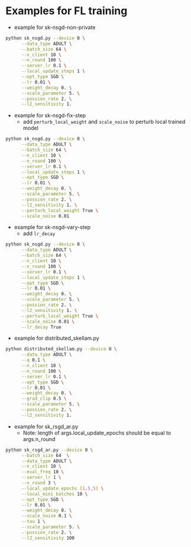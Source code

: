 # Examples for FL training
- example for sk-nsgd-non-private
```bash
python sk_nsgd.py --device 0 \
      --data_type ADULT \
      --batch_size 64 \
      --n_client 10 \
      --n_round 100 \
      --server_lr 0.1 \
      --local_update_steps 1 \
      --opt_type SGD \
      --lr 0.01 \
      --weight_decay 0. \
      --scale_parameter 5. \
      --possion_rate 2. \
      --l2_sensitivity 1.
```

- example for sk-nsgd-fix-step
  - add `perturb_local_weight` and `scale_noise` to perturb local trained model
```bash
python sk_nsgd.py --device 0 \
      --data_type ADULT \
      --batch_size 64 \
      --n_client 10 \
      --n_round 100 \
      --server_lr 0.1 \
      --local_update_steps 1 \
      --opt_type SGD \
      --lr 0.01 \
      --weight_decay 0. \
      --scale_parameter 5. \
      --possion_rate 2. \
      --l2_sensitivity 1. \
      --perturb_local_weight True \
      --scale_noise 0.01
```

- example for sk-nsgd-vary-step
  - add `lr_decay`
```bash
python sk_nsgd.py --device 0 \
      --data_type ADULT \
      --batch_size 64 \
      --n_client 10 \
      --n_round 100 \
      --server_lr 0.1 \
      --local_update_steps 1 \
      --opt_type SGD \
      --lr 0.01 \
      --weight_decay 0. \
      --scale_parameter 5. \
      --possion_rate 2. \
      --l2_sensitivity 1. \
      --perturb_local_weight True \
      --scale_noise 0.01 \
      --lr_decay True 
```

- example for distributed_skellam.py
```bash
python distributed_skellam.py --device 0 \
      --data_type ADULT \
      --q 0.1 \
      --n_client 10 \
      --n_round 100 \
      --server_lr 0.1 \
      --opt_type SGD \
      --lr 0.01 \
      --weight_decay 0. \
      --grad_clip 0.5 \
      --scale_parameter 5. \
      --possion_rate 2. \
      --l2_sensitivity 1.
```

- example for sk_rsgd_ar.py
  - Note: length of args.local_update_epochs should be equal to args.n_round
```bash
python sk_rsgd_ar.py --device 0 \
      --batch_size 64  \
      --data_type ADULT \
      --n_client 10 \
      --eval_freq 10 \
      --server_lr 1 \
      --n_round 3 \
      --local_update_epochs [1,5,5] \
      --local_mini_batches 10 \
      --opt_type SGD \
      --lr 0.01 \
      --weight_decay 0. \
      --scale_noise 0.1 \
      --tau 1 \
      --scale_parameter 5. \
      --possion_rate 2. \
      --l2_sensitivity 100
```